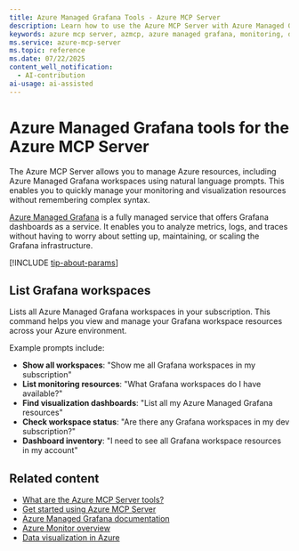 ```yaml
---
title: Azure Managed Grafana Tools - Azure MCP Server
description: Learn how to use the Azure MCP Server with Azure Managed Grafana to monitor and visualize your metrics and logs.
keywords: azure mcp server, azmcp, azure managed grafana, monitoring, dashboards, visualization
ms.service: azure-mcp-server
ms.topic: reference
ms.date: 07/22/2025
content_well_notification: 
  - AI-contribution
ai-usage: ai-assisted
---
```


# Azure Managed Grafana tools for the Azure MCP Server

The Azure MCP Server allows you to manage Azure resources, including Azure Managed Grafana workspaces using natural language prompts. This enables you to quickly manage your monitoring and visualization resources without remembering complex syntax.

[Azure Managed Grafana](/azure/managed-grafana/) is a fully managed service that offers Grafana dashboards as a service. It enables you to analyze metrics, logs, and traces without having to worry about setting up, maintaining, or scaling the Grafana infrastructure.

[!INCLUDE [tip-about-params](../includes/tools/parameter-consideration.md)]

## List Grafana workspaces

<!-- azmcp grafana list -->

Lists all Azure Managed Grafana workspaces in your subscription. This command helps you view and manage your Grafana workspace resources across your Azure environment.

Example prompts include:

- **Show all workspaces**: "Show me all Grafana workspaces in my subscription"
- **List monitoring resources**: "What Grafana workspaces do I have available?"
- **Find visualization dashboards**: "List all my Azure Managed Grafana resources"
- **Check workspace status**: "Are there any Grafana workspaces in my dev subscription?"
- **Dashboard inventory**: "I need to see all Grafana workspace resources in my account"

## Related content

- [What are the Azure MCP Server tools?](index.md)
- [Get started using Azure MCP Server](../overview.md)
- [Azure Managed Grafana documentation](/azure/managed-grafana/)
- [Azure Monitor overview](/azure/azure-monitor/overview)
- [Data visualization in Azure](/azure/architecture/best-practices/monitoring)
